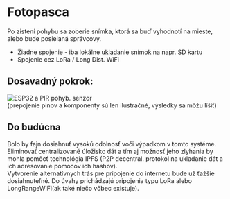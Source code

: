 


  <h1>Fotopasca</h1>
    <p>Po zistení pohybu sa zoberie snímka, ktorá sa buď vyhodnotí na mieste, alebo bude posielaná správcovy.</p>
    <ul>
      <li>Žiadne spojenie - iba lokálne ukladanie snímok na napr. SD kartu</li>
      <li>Spojenie cez LoRa / Long Dist. WiFi</li>
    </ul>

    
## Dosavadný pokrok:    
![ESP32 a PIR pohyb. senzor](https://github.com/romankiss/R-IoT/assets/59760649/923af352-fe12-4d16-89da-fdbeb8ebde39)    
(prepojenie pinov a komponenty sú len ilustračné, výsledky sa môžu líšiť)

## Do budúcna
Bolo by fajn dosiahnuť vysokú odolnosť voči výpadkom v tomto systéme.     
Eliminovať centralizované úložisko dát a tím aj možnosť jeho zlyhania by mohla pomôcť technológia IPFS (P2P decentral. protokol na ukladanie dát a ich adresovanie pomocov ich hashov).  
Vytvorenie alternatívnych trás pre pripojenie do internetu bude už ťažšie dosiahnuteľné. Do úvahy prichádzajú pripojenia typu LoRa alebo LongRangeWiFi(ak také niečo vôbec existuje).
